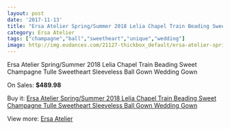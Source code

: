 ```yaml
---
layout: post
date: '2017-11-13'
title: "Ersa Atelier Spring/Summer 2018 Lelia Chapel Train Beading Sweet Champagne Tulle Sweetheart Sleeveless Ball Gown Wedding Gown"
category: Ersa Atelier
tags: ["champagne","ball","sweetheart","unique","wedding"]
image: http://img.eudances.com/21127-thickbox_default/ersa-atelier-spring-summer-2018-lelia-chapel-train-beading-sweet-champagne-tulle-sweetheart-sleeveless-ball-gown-wedding-gown.jpg
---
```

Ersa Atelier Spring/Summer 2018 Lelia Chapel Train Beading Sweet Champagne Tulle Sweetheart Sleeveless Ball Gown Wedding Gown

On Sales: **$489.98**
<a href="https://www.eudances.com/en/ersa-atelier/6458-ersa-atelier-spring-summer-2018-lelia-chapel-train-beading-sweet-champagne-tulle-sweetheart-sleeveless-ball-gown-wedding-gown.html"><amp-img layout="responsive" width="600" height="600" src="//img.eudances.com/21127-thickbox_default/ersa-atelier-spring-summer-2018-lelia-chapel-train-beading-sweet-champagne-tulle-sweetheart-sleeveless-ball-gown-wedding-gown.jpg" alt="Ersa Atelier Spring/Summer 2018 Lelia Chapel Train Beading Sweet Champagne Tulle Sweetheart Sleeveless Ball Gown Wedding Gown 0" /></a>
<a href="https://www.eudances.com/en/ersa-atelier/6458-ersa-atelier-spring-summer-2018-lelia-chapel-train-beading-sweet-champagne-tulle-sweetheart-sleeveless-ball-gown-wedding-gown.html"><amp-img layout="responsive" width="600" height="600" src="//img.eudances.com/21130-thickbox_default/ersa-atelier-spring-summer-2018-lelia-chapel-train-beading-sweet-champagne-tulle-sweetheart-sleeveless-ball-gown-wedding-gown.jpg" alt="Ersa Atelier Spring/Summer 2018 Lelia Chapel Train Beading Sweet Champagne Tulle Sweetheart Sleeveless Ball Gown Wedding Gown 1" /></a>
<a href="https://www.eudances.com/en/ersa-atelier/6458-ersa-atelier-spring-summer-2018-lelia-chapel-train-beading-sweet-champagne-tulle-sweetheart-sleeveless-ball-gown-wedding-gown.html"><amp-img layout="responsive" width="600" height="600" src="//img.eudances.com/21129-thickbox_default/ersa-atelier-spring-summer-2018-lelia-chapel-train-beading-sweet-champagne-tulle-sweetheart-sleeveless-ball-gown-wedding-gown.jpg" alt="Ersa Atelier Spring/Summer 2018 Lelia Chapel Train Beading Sweet Champagne Tulle Sweetheart Sleeveless Ball Gown Wedding Gown 2" /></a>
<a href="https://www.eudances.com/en/ersa-atelier/6458-ersa-atelier-spring-summer-2018-lelia-chapel-train-beading-sweet-champagne-tulle-sweetheart-sleeveless-ball-gown-wedding-gown.html"><amp-img layout="responsive" width="600" height="600" src="//img.eudances.com/21128-thickbox_default/ersa-atelier-spring-summer-2018-lelia-chapel-train-beading-sweet-champagne-tulle-sweetheart-sleeveless-ball-gown-wedding-gown.jpg" alt="Ersa Atelier Spring/Summer 2018 Lelia Chapel Train Beading Sweet Champagne Tulle Sweetheart Sleeveless Ball Gown Wedding Gown 3" /></a>

Buy it: [Ersa Atelier Spring/Summer 2018 Lelia Chapel Train Beading Sweet Champagne Tulle Sweetheart Sleeveless Ball Gown Wedding Gown](https://www.eudances.com/en/ersa-atelier/6458-ersa-atelier-spring-summer-2018-lelia-chapel-train-beading-sweet-champagne-tulle-sweetheart-sleeveless-ball-gown-wedding-gown.html "Ersa Atelier Spring/Summer 2018 Lelia Chapel Train Beading Sweet Champagne Tulle Sweetheart Sleeveless Ball Gown Wedding Gown")

View more: [Ersa Atelier](https://www.eudances.com/en/103-ersa-atelier "Ersa Atelier")